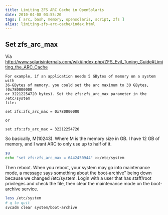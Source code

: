 ```yaml
---
title: Limiting ZFS ARC Cache in OpenSolaris
date: 2010-04-08 03:55:20
tags: [ arc, bash, memory, opensolaris, script, zfs ]
alias: limiting-zfs-arc-cache/index.html
---
```


## Set zfs_arc_max

Via http://www.solarisinternals.com/wiki/index.php/ZFS_Evil_Tuning_Guide#Limiting_the_ARC_Cache

```
For example, if an application needs 5 GBytes of memory on a system with
36-GBytes of memory, you could set the arc maximum to 30 GBytes, (0x780000000
or 32212254720 bytes). Set the zfs:zfs_arc_max parameter in the /etc/system
file:

set zfs:zfs_arc_max = 0x780000000

or

set zfs:zfs_arc_max = 32212254720
```

So basically, M(10243). Where M is the memory size in GB. I have 12 GB of memory, and I want ARC to only use up to half of it.

```sh
su
echo "set zfs:zfs_arc_max = 6442450944" >>/etc/system
```

Then reboot. When you reboot, your system may go into maintenance mode, a message says something about the boot-archive" being down because we changed /etc/system. Login with a user that has staff/root privileges and check the file, then clear the maintenance mode on the boot-archive service.

```sh
less /etc/system
# q to quit
svcadm clear system/boot-archive
```
